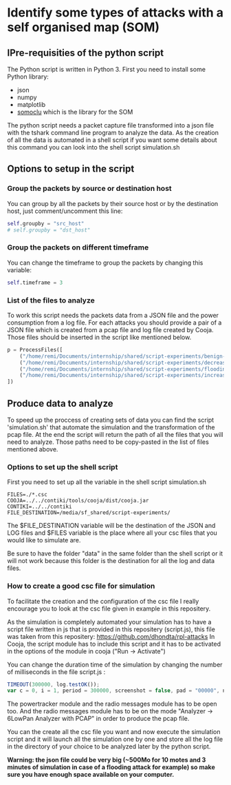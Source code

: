 # Identify some types of attacks with a self organised map (SOM)
## IPre-requisities of the python script
The Python script is written in Python 3.
First you need to install some Python library:
* json
* numpy
* matplotlib
* [somoclu](https://somoclu.readthedocs.io/en/stable/download.html) which is the library for the SOM

The python script needs a packet capture file transformed into a json file with the tshark command line program to analyze the data. As the creation of all the data is automated in a shell script if you want some details about this command you can look into the shell script simulation.sh

## Options to setup in the script
### Group the packets by source or destination host
You can group by all the packets by their source host or by the destination host, just comment/uncomment this line:

```python
self.groupby = "src_host"
# self.groupby = "dst_host"
```
### Group the packets on different timeframe
You can change the timeframe to group the packets by changing this variable:

```python
self.timeframe = 3
```
### List of the files to analyze
To work this script needs the packets data from a JSON file and the power consumption from a log file. For each attacks you should provide a pair of a JSON file which is created from a pcap file and log file created by Cooja. Those files should be inserted in the script like mentioned below.

```python
p = ProcessFiles([
    ("/home/remi/Documents/internship/shared/script-experiments/benign-udp/output.json", "/home/remi/Documents/internship/shared/script-experiments/benign-udp/powertracker.log"),
    ("/home/remi/Documents/internship/shared/script-experiments/decreased-rank-udp/output.json", "/home/remi/Documents/internship/shared/script-experiments/decreased-rank-udp/powertracker.log"),
    ("/home/remi/Documents/internship/shared/script-experiments/flooding-udp/output.json", "/home/remi/Documents/internship/shared/script-experiments/flooding-udp/powertracker.log"),
    ("/home/remi/Documents/internship/shared/script-experiments/increased-version-udp/output.json", "/home/remi/Documents/internship/shared/script-experiments/increased-version-udp/powertracker.log")
])
```

## Produce data to analyze
To speed up the proccess of creating sets of data you can find the script 'simulation.sh' that automate the simulation and the transformation of the pcap file. At the end the script will return the path of all the files that you will need to analyze. Those paths need to be copy-pasted in the list of files mentioned above.

### Options to set up the shell script
First you need to set up all the variable in the shell script simulation.sh
```shell
FILES=./*.csc
COOJA=../../contiki/tools/cooja/dist/cooja.jar
CONTIKI=../../contiki
FILE_DESTINATION=/media/sf_shared/script-experiments/
```
The $FILE_DESTINATION variable will be the destination of the JSON and LOG files and $FILES variable is the place where all your csc files that you would like to simulate are. 

Be sure to have the folder "data" in the same folder than the shell script or it will not work because this folder is the destination for all the log and data files.

### How to create a good csc file for simulation
To facilitate the creation and the configuration of the csc file I really encourage you to look at the csc file given in example in this repositery.

As the simulation is completely automated your simulation has to have a script file written in js that is provided in this repositery (script.js), this file was taken from this repositery: https://github.com/dhondta/rpl-attacks
In Cooja, the script module has to include this script and it has to be activated in the options of the module in cooja ("Run -> Activate")

You can change the duration time of the simulation by changing the number of milliseconds in the file script.js :

```javascript
TIMEOUT(300000, log.testOK());
var c = 0, i = 1, period = 300000, screenshot = false, pad = "00000", nbr = "";
```

The powertracker module and the radio messages module has to be open too. And the radio messages module has to be on the mode "Analyzer -> 6LowPan Analyzer with PCAP" in order to produce the pcap file.

You can the create all the csc file you want and now execute the simulation script and it will launch all the simulation one by one and store all the log file in the directory of your choice to be analyzed later by the python script.

**Warning: the json file could be very big (~500Mo for 10 motes and 3 minutes of simulation in case of a flooding attack for example) so make sure you have enough space available on your computer.**









